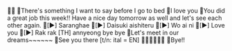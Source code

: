 
🐣🌊
🐣There's something I want to say before I go to bed
🐣I love you
🐣You did a great job this week!! Have a nice day tomorrow as well and let's see each other again.
🐣[▶] Saranghae
🐣[▶] Daisuki aishiteru
🐣[▶] Wo ai ni 
🐣[▶] Love you
🐣[▶] Rak rak [TH] annyeong bye bye 
🐣Let's meet in our dreams~~~~~~
🐣See you there [t/n: ital = EN]
🐣✨🤍🫶🏻🎀
🐣Bye!!